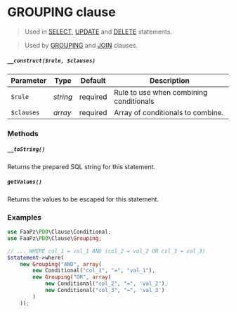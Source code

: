 # GROUPING clause

> Used in [SELECT](../Statement/SELECT.md), [UPDATE](../Statement/UPDATE.md) and [DELETE](../Statement/DELETE.md) statements.

> Used by [GROUPING](../Clause/GROUPING.md) and [JOIN](../Clause/JOIN.md) clauses.

##### `__construct($rule, $clauses)`

Parameter  | Type     | Default  | Description
---------- | -------- | -------- | -----------
`$rule`    | *string* | required | Rule to use when combining conditionals
`$clauses` | *array*  | required | Array of conditionals to combine.

### Methods

##### `__toString()`
Returns the prepared SQL string for this statement.

##### `getValues()`
Returns the values to be escaped for this statement.

### Examples

```php
use FaaPz\PDO\Clause\Conditional;
use FaaPz\PDO\Clause\Grouping;

// ... WHERE col_1 = val_1 AND (col_2 = val_2 OR col_3 = val_3)
$statement->where(
    new Grouping("AND", array(
        new Conditional("col_1", "=", "val_1"),
        new Grouping("OR", array(
            new Conditional("col_2", "=", 'val_2'),
            new Conditional("col_3", "=", 'val_3')
        )
    ));
```
